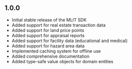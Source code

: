 ## 1.0.0

- Initial stable release of the MLIT SDK
- Added support for real estate transaction data
- Added support for land price points
- Added support for appraisal reports
- Added support for facility data (educational and medical)
- Added support for hazard area data
- Implemented caching system for offline use
- Added comprehensive documentation
- Added type-safe value objects for domain entities
